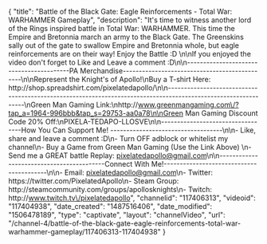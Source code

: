 {
    "title": "Battle of the Black Gate: Eagle Reinforcements - Total War: WARHAMMER Gameplay",
    "description": "It's time to witness another lord of the Rings inspired battle in Total War: WARHAMMER.  This time the Empire and Bretonnia march an army to the Black Gate.  The Greenskins sally out of the gate to swallow Empire and Bretonnia whole, but eagle reinforcements are on their way!  Enjoy the Battle :D \n\nIf you enjoyed the video don't forget to Like and Leave a comment :D\n\n-----------------------------------------PA Merchandise----------------------------------------------\n\nRepresent the Knight's of Apollo!\nBuy a T-shirt Here: http:\/\/shop.spreadshirt.com\/pixelatedapollo\/\n\n---------------------------------------------------------------------------------------------------------------\nGreen Man Gaming Link:\nhttp:\/\/www.greenmangaming.com\/?tap_a=1964-996bbb&tap_s=29753-aa0a78\n\nGreen Man Gaming Discount Code 20% Off:\nPIXELA-TEDAPO-LLOSVE\n\n----------------------------------How You Can Support Me! -----------------------------------\n\n- Like, share and leave a comment :D\n- Turn OFF adblock or whitelist my channel\n- Buy a Game from Green Man Gaming (Use the Link Above) \n- Send me a GREAT battle Replay: pixelatedapollo@gmail.com\n\n------------------------------------------Connect With Me!-----------------------------------------\n\n- Email: pixelatedapollo@gmail.com\n- Twitter: https:\/\/twitter.com\/PixelatedApollo\n- Steam Group:  http:\/\/steamcommunity.com\/groups\/apollosknights\n- Twitch: http:\/\/www.twitch.tv\/pixelatedapollo",
    "channelid": "117406313",
    "videoid": "117404938",
    "date_created": "1487516406",
    "date_modified": "1506478189",
    "type": "captivate",
    "layout": "channelVideo",
    "url": "\/channel-4\/battle-of-the-black-gate-eagle-reinforcements-total-war-warhammer-gameplay\/117406313-117404938"
}